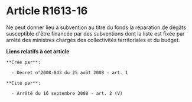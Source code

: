 # Article R1613-16

Ne peut donner lieu à subvention au titre du fonds la réparation de dégâts susceptible d'être financée par des subventions
dont la liste est fixée par arrêté des ministres chargés des collectivités territoriales et du budget.

**Liens relatifs à cet article**

	**Créé par**:

	  - Décret n°2008-843 du 25 août 2008 - art. 1

	**Cité par**:

	  - Arrêté du 16 septembre 2008 - art. 2 (V)
